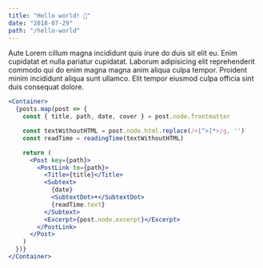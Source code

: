 ```yaml
---
title: "Hello world! 👋"
date: "2018-07-29"
path: "/hello-world"
---
```


Aute Lorem cillum magna incididunt quis irure do duis sit elit eu. Enim cupidatat et nulla pariatur cupidatat. Laborum adipisicing elit reprehenderit commodo qui do enim magna magna anim aliqua culpa tempor. Proident minim incididunt aliqua sunt ullamco. Elit tempor eiusmod culpa officia sint duis consequat dolore.

```jsx
<Container>
  {posts.map(post => {
    const { title, path, date, cover } = post.node.frontmatter

    const textWithoutHTML = post.node.html.replace(/<[^>]*>/g, '')
    const readTime = readingTime(textWithoutHTML)

    return (
      <Post key={path}>
        <PostLink to={path}>
          <Title>{title}</Title>
          <Subtext>
            {date}
            <SubtextDot>•</SubtextDot>
            {readTime.text}
          </Subtext>
          <Excerpt>{post.node.excerpt}</Excerpt>
        </PostLink>
      </Post>
    )
  })}
</Container>
```